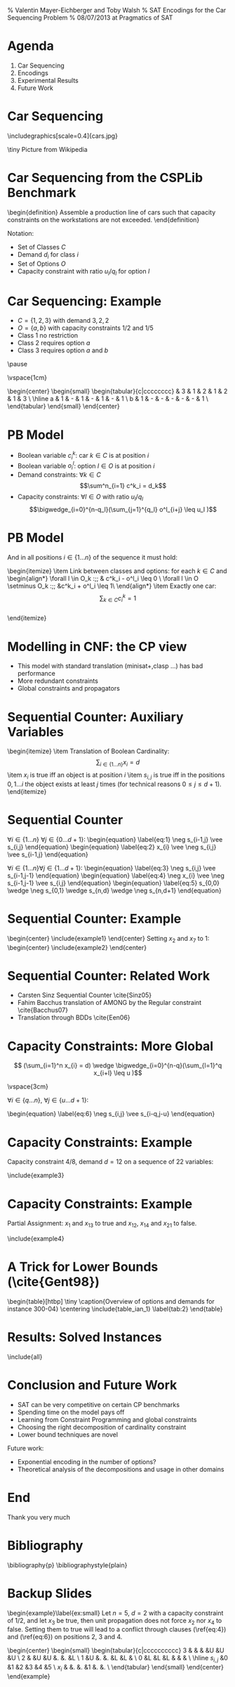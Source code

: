 % Valentin Mayer-Eichberger and Toby Walsh 
% SAT Encodings for the Car Sequencing Problem
% 08/07/2013 at Pragmatics of SAT

Agenda
======

1) Car Sequencing
2) Encodings
3) Experimental Results
4) Future Work

Car Sequencing
======

\includegraphics[scale=0.4]{cars.jpg}

\tiny Picture from Wikipedia

Car Sequencing from the CSPLib Benchmark
======

\begin{definition} 
Assemble a production line of cars such that capacity constraints on the
workstations are not exceeded. 
\end{definition} 

Notation: 

* Set of Classes $C$
* Demand $d_i$ for class $i$
* Set of Options $O$
* Capacity constraint with ratio $u_l/q_l$ for option $l$


Car Sequencing: Example
======

* $C = \{1,2,3\}$ with demand $3,2,2$
* $O = \{a,b\}$ with capacity constraints $1/2$ and $1/5$
* Class 1 no restriction
* Class 2 requires option $a$
* Class 3 requires option $a$ and $b$

\pause

\vspace{1cm}

\begin{center}
\begin{small}
\begin{tabular}{c|cccccccc}
  & 3 & 1 & 2 & 1 & 2 & 1 & 3 \\
\hline
a & 1 & - & 1 & - & 1 & - & 1 \\
b & 1 & - & - & - & - & - & 1 \\
\end{tabular}
\end{small} 
\end{center}     

PB Model 
========

* Boolean variable $c^k_i$:  car $k\in C$ is at position $i$
* Boolean variable $o^l_i$:  option $l\in O$ is at position $i$
* Demand constraints: $\forall k \in C$ $$\sum^n_{i=1} c^k_i = d_k$$                       
* Capacity constraints: $\forall l \in O$ with ratio $u_l/q_l$ $$\bigwedge_{i=0}^{n-q_l}(\sum_{j=1}^{q_l} o^l_{i+j} \leq u_l )$$

PB Model 
========

And in all positions $i \in \{1\ldots n\}$ of the sequence it must hold:                                                    

\begin{itemize}
    \item Link between classes and options: for each $k\in C$ and 
        \begin{align*}
            \forall l \in O_k :\;\; & c^k_i - o^l_i \leq 0 \\
            \forall l \in O \setminus O_k :\;\; &c^k_i + o^l_i \leq 1\\
        \end{align*}
    \item Exactly one car:  $$\sum_{k\in C} c^k_i = 1$$  
\end{itemize}

Modelling in CNF: the CP view
========= 

* This model with standard translation (minisat+,clasp ...) has bad performance
* More redundant constraints
* Global constraints and propagators

Sequential Counter: Auxiliary Variables
==================
\begin{itemize}
    \item Translation of Boolean Cardinality: $$ \sum_{i\in \{1\ldots n\}} x_{i} = d $$ 
    \item  $x_i$ is true iff an object is at position $i$
    \item  $s_{i,j}$ is true iff in the positions $0,1 \ldots i$ the object exists at least $j$ times (for technical
        reasons $0 \leq j \leq d+1$). 
\end{itemize} 

Sequential Counter
==================


$\forall i \in \{1\ldots n\}$ $\forall j \in\{0 \ldots d+1\}$: 
\begin{equation} \label{eq:1}
    \neg s_{i-1,j} \vee s_{i,j}
\end{equation}
\begin{equation} \label{eq:2}
    x_{i} \vee \neg s_{i,j} \vee s_{i-1,j}
\end{equation}

$\forall {i \in \{1\ldots n\}} \forall {j\in \{1\ldots d+1\}}$: 
\begin{equation} \label{eq:3}
    \neg s_{i,j} \vee s_{i-1,j-1}
\end{equation}
\begin{equation} \label{eq:4}
    \neg x_{i} \vee \neg s_{i-1,j-1} \vee s_{i,j}
\end{equation}
\begin{equation} \label{eq:5}
     s_{0,0} \wedge \neg s_{0,1} \wedge s_{n,d} \wedge \neg s_{n,d+1}
\end{equation}

Sequential Counter: Example
==================

\begin{center}
\include{example1}
\end{center}
Setting $x_2$ and $x_7$ to 1:
\begin{center}
\include{example2}
\end{center}


Sequential Counter: Related Work
==================

* Carsten Sinz Sequential Counter \cite{Sinz05} 
* Fahim Bacchus translation of AMONG by the Regular constraint \cite{Bacchus07}
* Translation through BDDs \cite{Een06}

Capacity Constraints: More Global
=================================

$$ (\sum_{i=1}^n x_{i} = d) \wedge \bigwedge_{i=0}^{n-q}(\sum_{l=1}^q x_{i+l} \leq u )$$


\vspace{3cm}

$\forall {i \in \{q \ldots n\}}$, $\forall {j\in\{u\ldots d+1\}}$: 

\begin{equation} \label{eq:6}
    \neg s_{i,j} \vee s_{i-q,j-u}
\end{equation}               


Capacity Constraints: Example
====================

Capacity constraint $4/8$,  demand $d=12$ on a sequence of 22 variables: 

\include{example3}

Capacity Constraints: Example
====================

Partial Assignment: $x_{1}$ and $x_{13}$ to true and $x_{12}$, $x_{14}$ and $x_{21}$ to false.

\include{example4}


A Trick for Lower Bounds (\cite{Gent98})
=======================

\begin{table}[htbp]
\tiny
    \caption{Overview of options and demands for instance 300-04}
    \centering
    \include{table_ian_1}
    \label{tab:2}
\end{table}


Results: Solved Instances
=======

\include{all}

Conclusion and Future Work
======

* SAT can be very competitive on certain CP benchmarks
* Spending time on the model pays off
* Learning from Constraint Programming and global constraints
* Choosing the right decomposition of cardinality constraint
* Lower bound techniques are novel 

Future work: 

* Exponential encoding in the number of options? 
* Theoretical analysis of the decompositions and usage in other domains


End
======

Thank you very much

Bibliography
============

\bibliography{p}
\bibliographystyle{plain}

Backup Slides
============

    
\begin{example}\label{ex:small}
 Let $n=5$, $d=2$ with a capacity constraint of $1/2$, and let $x_3$ be true, then
     unit propagation does not force $x_2$ nor $x_4$ to false. Setting them to true will lead to a conflict through
     clauses (\ref{eq:4}) and (\ref{eq:6}) on positions 2, 3 and 4.

\begin{center}
\begin{small}
\begin{tabular}{c|cccccccccc}
3   &   &   &   &U  &U  &U  \\
2   &   &U  &U  &.  &.  &L  \\
1   &U  &.  &.  &L  &L  &   \\
0   &L  &L  &L  &   &   &   \\
\hline
$s_{i,j}$ &0  &1  &2  &3  &4  &5 \\
$x_i$     &  &.  &.  &1  &.  &.  \\
\end{tabular}
\end{small} 
\end{center}     
\end{example}


